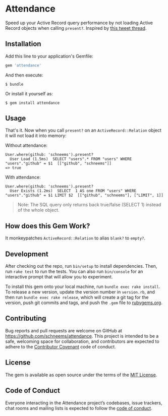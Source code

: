 # Attendance

Speed up your Active Record query performance by not loading Active Record objects when calling `present?`. Inspired by [this tweet thread](https://twitter.com/nateberkopec/status/1032678576535957506).

## Installation

Add this line to your application's Gemfile:

```ruby
gem 'attendance'
```

And then execute:

    $ bundle

Or install it yourself as:

    $ gem install attendance

## Usage

That's it. Now when you call `present?` on an `ActiveRecord::Relation` object it will not load it into memory:

Without attendance:

```
User.where(github: 'schneems').present?
  User Load (1.5ms)  SELECT "users".* FROM "users" WHERE "users"."github" = $1  [["github", "schneems"]]
=> true
```


With attendance:

```
User.where(github: 'schneems').present?
  User Exists (1.2ms)  SELECT  1 AS one FROM "users" WHERE "users"."github" = $1 LIMIT $2  [["github", "schneems"], ["LIMIT", 1]]
```

> Note: The SQL query only returns back true/false (SELECT 1) instead of the whole object.

## How does this Gem Work?

It monkeypatches `ActiveRecord::Relation` to alias `blank?` to `empty?`.

## Development

After checking out the repo, run `bin/setup` to install dependencies. Then, run `rake test` to run the tests. You can also run `bin/console` for an interactive prompt that will allow you to experiment.

To install this gem onto your local machine, run `bundle exec rake install`. To release a new version, update the version number in `version.rb`, and then run `bundle exec rake release`, which will create a git tag for the version, push git commits and tags, and push the `.gem` file to [rubygems.org](https://rubygems.org).

## Contributing

Bug reports and pull requests are welcome on GitHub at https://github.com/schneems/attendance. This project is intended to be a safe, welcoming space for collaboration, and contributors are expected to adhere to the [Contributor Covenant](http://contributor-covenant.org) code of conduct.

## License

The gem is available as open source under the terms of the [MIT License](https://opensource.org/licenses/MIT).

## Code of Conduct

Everyone interacting in the Attendance project’s codebases, issue trackers, chat rooms and mailing lists is expected to follow the [code of conduct](https://github.com/schneems/attendance/blob/master/CODE_OF_CONDUCT.md).
